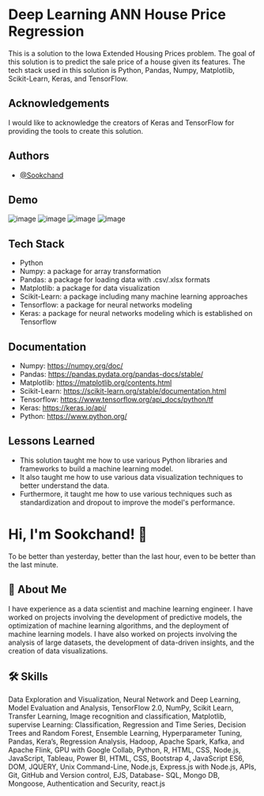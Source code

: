 
# Deep Learning ANN House Price Regression
This is a solution to the Iowa Extended Housing Prices problem. The goal of this solution is to predict the sale price of a house given its features. The tech stack used in this solution is Python, Pandas, Numpy, Matplotlib, Scikit-Learn, Keras, and TensorFlow.
## Acknowledgements
I would like to acknowledge the creators of Keras and TensorFlow for providing the tools to create this solution.
## Authors

- [@Sookchand](https://github.com/Sookchand)


## Demo
![image](https://user-images.githubusercontent.com/34344439/210119204-ea55d4db-1577-45a0-b491-398358fa162d.png)
![image](https://user-images.githubusercontent.com/34344439/210119217-354a7b88-630d-4f4c-acba-94b0e61dc005.png)
![image](https://user-images.githubusercontent.com/34344439/210119246-40a80d10-cae6-4461-a5af-4d04f24f6e72.png)
![image](https://user-images.githubusercontent.com/34344439/210119275-729d3601-fb53-498f-8e46-d3608206ac6b.png)

## Tech Stack
- Python
- Numpy: a package for array transformation
- Pandas: a package for loading data with .csv/.xlsx formats
- Matplotlib: a package for data visualization
- Scikit-Learn: a package including many machine learning approaches
- Tensorflow: a package for neural networks modeling
- Keras: a package for neural networks modeling which is established on Tensorflow
## Documentation
- Numpy: https://numpy.org/doc/
- Pandas: https://pandas.pydata.org/pandas-docs/stable/
- Matplotlib: https://matplotlib.org/contents.html
- Scikit-Learn: https://scikit-learn.org/stable/documentation.html
- Tensorflow: https://www.tensorflow.org/api_docs/python/tf
- Keras: https://keras.io/api/
- Python: https://www.python.org/
## Lessons Learned
- This solution taught me how to use various Python libraries and frameworks to build a machine learning model.
- It also taught me how to use various data visualization techniques to better understand the data.
- Furthermore, it taught me how to use various techniques such as standardization and dropout to improve the model's performance.

# Hi, I'm Sookchand! 👋

To be better than yesterday, better than the last hour, even to be better than the last
minute.
## 🚀 About Me
I have experience as a data scientist and machine learning engineer. I have worked on
projects involving the development of predictive models, the optimization of machine
learning algorithms, and the deployment of machine learning models. I have also worked on
projects involving the analysis of large datasets, the development of data-driven insights,
and the creation of data visualizations.
## 🛠 Skills
Data Exploration and Visualization, Neural Network and Deep Learning, Model Evaluation
and Analysis, TensorFlow 2.0, NumPy, Scikit Learn, Transfer Learning, Image recognition and
classification, Matplotlib, supervise Learning: Classification, Regression and Time Series,
Decision Trees and Random Forest, Ensemble Learning, Hyperparameter Tuning, Pandas,
Kera’s, Regression Analysis, Hadoop, Apache Spark, Kafka, and Apache Flink, GPU with
Google Collab, Python, R, HTML, CSS, Node.js, JavaScript, Tableau, Power BI, HTML, CSS,
Bootstrap 4, JavaScript ES6, DOM, JQUERY, Unix Command-Line, Node.js, Express.js with Node.js,
APIs, Git, GitHub and Version control, EJS, Database- SQL, Mongo DB, Mongoose, Authentication and
Security, react.js
